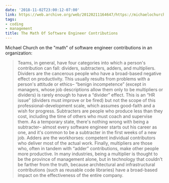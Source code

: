 ```yaml
---
date: '2018-11-02T23:00:12-07:00'
link: https://web.archive.org/web/20120211164647/https://michaelochurch.wordpress.com/2012/01/26/the-trajectory-of-a-software-engineer-and-where-it-all-goes-wrong/
tags:
- coding
- management
title: The Math Of Software Engineer Contributions
---
```


Michael Church on the "math" of software engineer contributions in an organization:

>Teams, in general, have four categories into which a person's contribution can fall: dividers, subtracters, adders, and multipliers. Dividers are the cancerous people who have a broad-based negative effect on productivity. This usually results from problems with a person's attitude or ethics– “benign incompetence” (except in managers, whose job descriptions allow them only to be multipliers or dividers) is rarely enough to have a “divider” effect. This is an “HR issue” (dividers must improve or be fired) but not the scope of this professional-development scale, which assumes good-faith and a wish for progress. Subtracters are people who produce less than they cost, including the time of others who must coach and supervise them. As a temporary state, there's nothing wrong with being a subtracter– almost every software engineer starts out his career as one, and it's common to be a subtracter in the first weeks of a new job. Adders are the workhorses: competent individual contributors who deliver most of the actual work. Finally, multipliers are those who, often in tandem with “adder” contributions, make other people more productive. In many industries, being a multiplier is thought to be the province of management alone, but in technology that couldn't be farther from the truth, because architectural and infrastructural contributions (such as reusable code libraries) have a broad-based impact on the effectiveness of the entire company.
